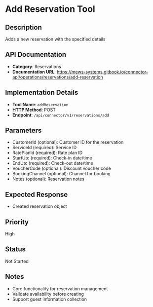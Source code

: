 # Add Reservation Tool

## Description
Adds a new reservation with the specified details

## API Documentation
- **Category**: Reservations
- **Documentation URL**: https://mews-systems.gitbook.io/connector-api/operations/reservations/add-reservation

## Implementation Details
- **Tool Name**: `addReservation`
- **HTTP Method**: POST
- **Endpoint**: `/api/connector/v1/reservations/add`

## Parameters
- CustomerId (optional): Customer ID for the reservation
- ServiceId (required): Service ID
- RatePlanId (required): Rate plan ID
- StartUtc (required): Check-in date/time
- EndUtc (required): Check-out date/time
- VoucherCode (optional): Discount voucher code
- BookingChannel (optional): Channel for booking
- Notes (optional): Reservation notes

## Expected Response
- Created reservation object

## Priority
High

## Status
Not Started

## Notes
- Core functionality for reservation management
- Validate availability before creating
- Support guest information collection 
